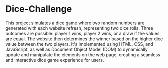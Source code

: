 # Dice-Challenge

This project simulates a dice game where two random numbers are generated with each website refresh, representing two dice rolls. Three outcomes are possible: player 1 wins, player 2 wins, or a draw if the values are equal. The website then determines the winner based on the higher dice value between the two players. It's implemented using HTML, CSS, and JavaScript, as well as Document Object Model (DOM) to dynamically update and manipulate the elements on the web page, creating a seamless and interactive dice game experience for users.
